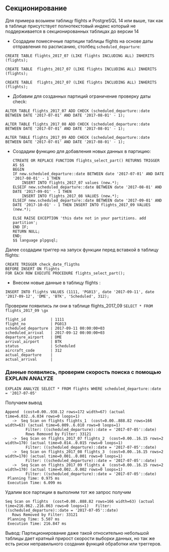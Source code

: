 ##  Секционирование
Для примера возьмем таблицу flights и PostgreSQL 14 или выше, так как в таблице присутствует полнотекстовый индекс
который не поддерживается в секционированных таблицах до версии 14

* Создадим помесячные партиции таблицы flights на основе даты отправления по расписанию, столбец `scheduled_departure`:

```
CREATE TABLE flights_2017_07 (LIKE flights INCLUDING ALL) INHERITS (flights);

CREATE TABLE  flights_2017_07 (LIKE flights INCLUDING ALL) INHERITS (flights);

CREATE TABLE  flights_2017_07 (LIKE flights INCLUDING ALL) INHERITS (flights);

```
* Добавим для созданных партиций ограничение проверку даты check:

```
ALTER TABLE flights_2017_07 ADD CHECK (scheduled_departure::date BETWEEN DATE '2017-07-01' AND DATE '2017-08-01' - 1);

ALTER TABLE flights_2017_08 ADD CHECK (scheduled_departure::date BETWEEN DATE '2017-07-01' AND DATE '2017-08-01' - 1);

ALTER TABLE flights_2017_09 ADD CHECK (scheduled_departure::date BETWEEN DATE '2017-07-01' AND DATE '2017-08-01' - 1);

```

* Создадим функцию для добавления новых данных в партицию:
  
  ```
  CTREATE OR REPLACE FUNCTION flights_select_part() RETURNS TRIGGER AS $$
  BEGIN
  IF new.scheduled_departure::date BETWEEN date '2017-07-01' AND DATE '2017-08-01' - 1 THEN
      INSERT INTO flights_2017_07 values (new.*);
  ELSEIF new.scheduled_departure::date BETWEEN date '2017-08-01' AND DATE '2017-09-01' - 1 THEN
      INSERT INTO flights_2017_08 VALUES (new.*);
  ELSEIF new.scheduled_departure::date BETWEEN date '2017-09-01' AND DATE '2017-10-01' - 1 THEN INSERT INTO flights_2017_09 VALUES (new.*);
  
  ELSE RAISE EXCEPTION 'this date not in your partitions. add partition';
  END IF;
  RETURN NULL;
  END;
  $$ language plpgsql;
  
  ```
  
 Далее создадим триггер на запуск функции перед вставкой в таблицу flights:

 ```
 CREATE TRIGGER check_date_fligths
 BEFORE INSERT ON flights
 FOR EACH ROW EXECUTE PROCEDURE flights_select_part();

 ```
* Внесем новые данные в таблицу flights :

`INSERT INTO flights VALUES (1111, 'PG013', date '2017-09-11', date '2017-09-12', 'DME', 'BTK', 'Scheduled', 312);`

Проверим появились ли они в таблице flights_2017_09
`SELECT * FROM flights_2017_09 \gx`

```
flight_id           | 1111
flight_no           | PG013
scheduled_departure | 2017-09-11 00:00:00+03
scheduled_arrival   | 2017-09-12 00:00:00+03
departure_airport   | DME
arrival_airport     | BTK
status              | Scheduled
aircraft_code       | 312
actual_departure    |
actual_arrival      |

```

### Данные появились, проверим скорость поиска с помощью EXPLAIN ANALYZE

`EXPLAIN ANALYZE SELECT * FROM flights WHERE scheduled_departure::date = '2017-07-05'`

Получаем вывод

```
Append  (cost=0.00..938.12 rows=172 width=67) (actual time=6.032..6.034 rows=0 loops=1)
   ->  Seq Scan on flights flights_1  (cost=0.00..888.82 rows=166 width=63) (actual time=6.009..6.010 rows=0 loops=1)
         Filter: ((scheduled_departure)::date = '2017-07-05'::date)
         Rows Removed by Filter: 33121
   ->  Seq Scan on flights_2017_07 flights_2  (cost=0.00..16.15 rows=2 width=170) (actual time=0.014..0.015 rows=0 loops=1)
         Filter: ((scheduled_departure)::date = '2017-07-05'::date)
   ->  Seq Scan on flights_2017_08 flights_3  (cost=0.00..16.15 rows=2 width=170) (actual time=0.001..0.001 rows=0 loops=1)
         Filter: ((scheduled_departure)::date = '2017-07-05'::date)
   ->  Seq Scan on flights_2017_09 flights_4  (cost=0.00..16.15 rows=2 width=170) (actual time=0.002..0.002 rows=0 loops=1)
         Filter: ((scheduled_departure)::date = '2017-07-05'::date)
 Planning Time: 0.975 ms
 Execution Time: 6.099 ms

```

Удалим все партиции в выполним тот же запрос получим


```
Seq Scan on flights  (cost=0.00..888.82 rows=166 width=63) (actual time=216.062..216.063 rows=0 loops=1)   Filter: ((scheduled_departure)::date = '2017-07-05'::date)
   Rows Removed by Filter: 33121
 Planning Time: 5.507 ms
 Execution Time: 216.847 ms
```

Вывод:
Партиционирование даже такой относительно небольшой таблицы дает кратный прирост скорости выборки данных, но так же есть риски неправильного создания функций обработки или треггеров.

